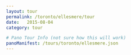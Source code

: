 ```yaml
---
layout: tour
permalink: /toronto/ellesmere/tour
date:   2015-08-04
category: tour

# Pano Tour Info (not sure how this will work)
panoManifest: /tours/toronto/ellesmere.json
---
```

